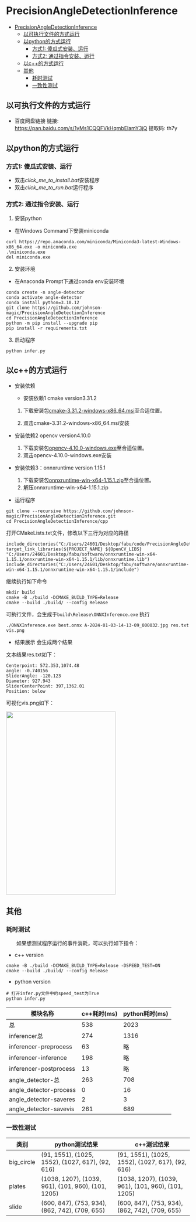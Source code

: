 # PrecisionAngleDetectionInference

- [PrecisionAngleDetectionInference](#precisionangledetectioninference)
  - [以可执行文件的方式运行](#以可执行文件的方式运行)
  - [以python的方式运行](#以python的方式运行)
    - [方式1: 傻瓜式安装、运行](#方式1-傻瓜式安装运行)
    - [方式2: 通过指令安装、运行](#方式2-通过指令安装运行)
  - [以c++的方式运行](#以c的方式运行)
  - [其他](#其他)
    - [耗时测试](#耗时测试)
    - [一致性测试](#一致性测试)
## 以可执行文件的方式运行
* 百度网盘链接
链接: https://pan.baidu.com/s/1yMs1CQQFVkHqmbElamY3jQ
提取码: th7y

## 以python的方式运行
### 方式1: 傻瓜式安装、运行
* 双击*click_me_to_install.bat*安装程序
* 双击*click_me_to_run.bat*运行程序
  
### 方式2: 通过指令安装、运行
1. 安装python

* 在Windows Command下安装miniconda
```
curl https://repo.anaconda.com/miniconda/Miniconda3-latest-Windows-x86_64.exe -o miniconda.exe
.\miniconda.exe
del miniconda.exe
```

2. 安装环境
* 在Anaconda Prompt下通过conda env安装环境
```
conda create -n angle-detector
conda activate angle-detector
conda install python=3.10.12
git clone https://github.com/johnson-magic/PrecisionAngleDetectionInference
cd PrecisionAngleDetectionInference
python -m pip install --upgrade pip
pip install -r requirements.txt
```


3. 启动程序
```
python infer.py
```
## 以c++的方式运行
* 安装依赖
  * 安装依赖1 cmake version3.31.2
  1. 下载安装包[cmake-3.31.2-windows-x86_64.msi](https://www.google.com.hk/url?sa=t&rct=j&q=&esrc=s&source=web&cd=&ved=2ahUKEwiiroap6LyKAxVvoK8BHSB1OTEQFnoECBsQAQ&url=https%3A%2F%2Fgithub.com%2FKitware%2FCMake%2Freleases%2Fdownload%2Fv3.31.2%2Fcmake-3.31.2-windows-x86_64.msi&usg=AOvVaw0ASiI58DNp2YXaovaNPeAI&opi=89978449)至合适位置。

  2. 双击cmake-3.31.2-windows-x86_64.msi安装
* 安装依赖2 opencv version4.10.0
  1. 下载安装包[opencv-4.10.0-windows.exe](https://objects.githubusercontent.com/github-production-release-asset-2e65be/5108051/9eeaf5f2-33b3-46dc-8442-55e9c3473acf?X-Amz-Algorithm=AWS4-HMAC-SHA256&X-Amz-Credential=releaseassetproduction%2F20241223%2Fus-east-1%2Fs3%2Faws4_request&X-Amz-Date=20241223T022237Z&X-Amz-Expires=300&X-Amz-Signature=5dcd6941a55ba5eb162261dd18261b3de81a1d836acbbb6e4646f0d01dd27502&X-Amz-SignedHeaders=host&response-content-disposition=attachment%3B%20filename%3Dopencv-4.10.0-windows.exe&response-content-type=application%2Foctet-stream)至合适位置。
  2. 双击opencv-4.10.0-windows.exe安装

* 安装依赖3：onnxruntime version 1.15.1
  1. 下载安装包[onnxruntime-win-x64-1.15.1.zip](https://objects.githubusercontent.com/github-production-release-asset-2e65be/156939672/2fcf4e59-ff23-4de1-9070-f46aa9060367?X-Amz-Algorithm=AWS4-HMAC-SHA256&X-Amz-Credential=releaseassetproduction%2F20241223%2Fus-east-1%2Fs3%2Faws4_request&X-Amz-Date=20241223T022859Z&X-Amz-Expires=300&X-Amz-Signature=997a22499d5c284cee1e586ecc1f93e5173a07543eaa85a1e647c086094acdf4&X-Amz-SignedHeaders=host&response-content-disposition=attachment%3B%20filename%3Donnxruntime-win-x64-1.15.1.zip&response-content-type=application%2Foctet-stream)至合适位置。
  2. 解压onnxruntime-win-x64-1.15.1.zip



* 运行程序
```
git clone --recursive https://github.com/johnson-magic/PrecisionAngleDetectionInference.git
cd PrecisionAngleDetectionInference/cpp
```
打开CMakeLists.txt文件，修改以下三行为对应的路径
```
include_directories("C:/Users/24601/Desktop/fabu/code/PrecisionAngleDetectionInference/cpp")
target_link_libraries(${PROJECT_NAME} ${OpenCV_LIBS} "C:/Users/24601/Desktop/fabu/software/onnxruntime-win-x64-1.15.1/onnxruntime-win-x64-1.15.1/lib/onnxruntime.lib")
include_directories("C:/Users/24601/Desktop/fabu/software/onnxruntime-win-x64-1.15.1/onnxruntime-win-x64-1.15.1/include")
```
继续执行如下命令
```
mkdir build
cmake -B ./build -DCMAKE_BUILD_TYPE=Release
cmake --build ./build/ --config Release
```
可执行文件，会生成于```build\Release\ONNXInference.exe```
执行

```./ONNXInference.exe best.onnx A-2024-01-03-14-13-09_000032.jpg res.txt vis.png```

* 结果展示
会生成两个结果

文本结果res.txt如下：
```
Centerpoint: 572.353,1074.48
angle: -0.740156
SliderAngle: -120.123
Diameter: 927.943
SliderCenterPoint: 397,1362.01
Position: below
```

可视化vis.png如下：

<img src="./imgs/vis.png" height=500 width=300>

## 其他
### 耗时测试
&emsp;&emsp;如果想测试程序运行的事件消耗，可以执行如下指令：

* c++ version
```
cmake -B ./build -DCMAKE_BUILD_TYPE=Release -DSPEED_TEST=ON
cmake --build ./build/ --config Release
```

* python version
```
# 打开infer.py文件中的speed_test为True
python infer.py
```

|模块名称|c++耗时(ms)|python耗时(ms)|
|---|---|---|
|总|538|2023|
|inferencer总|274|1316|
|inferencer-preprocess|63|略|
|inferencer-inference|198|略|
|inferencer-postprocess|13|略|
|angle_detector-总|263|708|
|angle_detector-process|0|16|
|angle_detector-saveres|2|3|
|angle_detector-savevis|261|689|

### 一致性测试

|类别|python测试结果|c++测试结果|
|---|---|---|
|big_circle|(91, 1551), (1025, 1552), (1027, 617), (92, 616)|(91, 1551), (1025, 1552), (1027, 617), (92, 616)|
|plates|(1038, 1207), (1039, 961), (101, 960), (101, 1205)|(1038, 1207), (1039, 961), (101, 960), (101, 1205)|
|slide|(600, 847), (753, 934), (862, 742), (709, 655)|(600, 847), (753, 934), (862, 742), (709, 655)|

